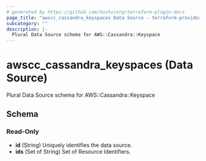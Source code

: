```yaml
---
# generated by https://github.com/hashicorp/terraform-plugin-docs
page_title: "awscc_cassandra_keyspaces Data Source - terraform-provider-awscc"
subcategory: ""
description: |-
  Plural Data Source schema for AWS::Cassandra::Keyspace
---
```


# awscc_cassandra_keyspaces (Data Source)

Plural Data Source schema for AWS::Cassandra::Keyspace



<!-- schema generated by tfplugindocs -->
## Schema

### Read-Only

- **id** (String) Uniquely identifies the data source.
- **ids** (Set of String) Set of Resource Identifiers.


